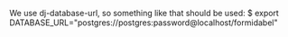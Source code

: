 We use dj-database-url, so something like that should be used:
    $ export DATABASE_URL="postgres://postgres:password@localhost/formidabel"
